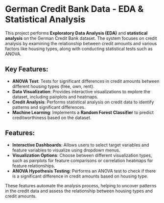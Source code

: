 
# German Credit Bank Data - EDA & Statistical Analysis

This project performs **Exploratory Data Analysis (EDA)** and **statistical analysis** on the German Credit Bank dataset. The system focuses on credit analysis by examining the relationship between credit amounts and various factors like housing types, along with conducting statistical tests such as ANOVA.

## Key Features:
- **ANOVA Test**: Tests for significant differences in credit amounts between different housing types (free, own, rent).
- **Data Visualization**: Provides interactive visualizations to explore the dataset, including pairplots and heatmaps.
- **Credit Analysis**: Performs statistical analysis on credit data to identify patterns and significant differences.
- **Machine Learning**: Implements a **Random Forest Classifier** to predict creditworthiness based on the dataset.

## Features:
- **Interactive Dashboards**: Allows users to select target variables and feature variables to visualize using dropdown menus.
- **Visualization Options**: Choose between different visualization types, such as pairplots for feature comparisons or correlation heatmaps for feature relationships.
- **ANOVA Hypothesis Testing**: Performs an ANOVA test to check if there is a significant difference in credit amounts based on housing type.
  
These features automate the analysis process, helping to uncover patterns in the credit data and assess the relationship between housing types and credit amounts.
